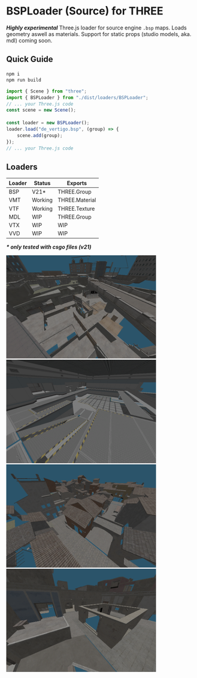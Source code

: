 # BSPLoader (Source) for THREE

**_Highly experimental_** Three.js loader for source engine `.bsp` maps. Loads geometry aswell as materials. Support for static props (studio models, aka. mdl) coming soon.

## Quick Guide

```
npm i
npm run build
```

```typescript
import { Scene } from "three";
import { BSPLoader } from "./dist/loaders/BSPLoader";
// ... your Three.js code
const scene = new Scene();

const loader = new BSPLoader();
loader.load("de_vertigo.bsp", (group) => {
    scene.add(group);
});
// ... your Three.js code
```

## Loaders

| Loader | Status  | Exports        |
| ------ | ------- | -------------- |
| BSP    | V21\*   | THREE.Group    |
| VMT    | Working | THREE.Material |
| VTF    | Working | THREE.Texture  |
| MDL    | WIP     | THREE.Group    |
| VTX    | WIP     | WIP            |
| VVD    | WIP     | WIP            |

**_\* only tested with csgo files (v21)_**

<img src="https://github.com/npkevin/three_bsploader/blob/master/screenshots/overpass_1.png?raw=true" width=400></img>
<img src="https://github.com/npkevin/three_bsploader/blob/master/screenshots/nuke_1.png?raw=true" width=400></img>
<img src="https://github.com/npkevin/three_bsploader/blob/master/screenshots/inferno_1.png?raw=true" width=400></img>
<img src="https://github.com/npkevin/three_bsploader/blob/master/screenshots/mirage_2.png?raw=true" width=400></img>
